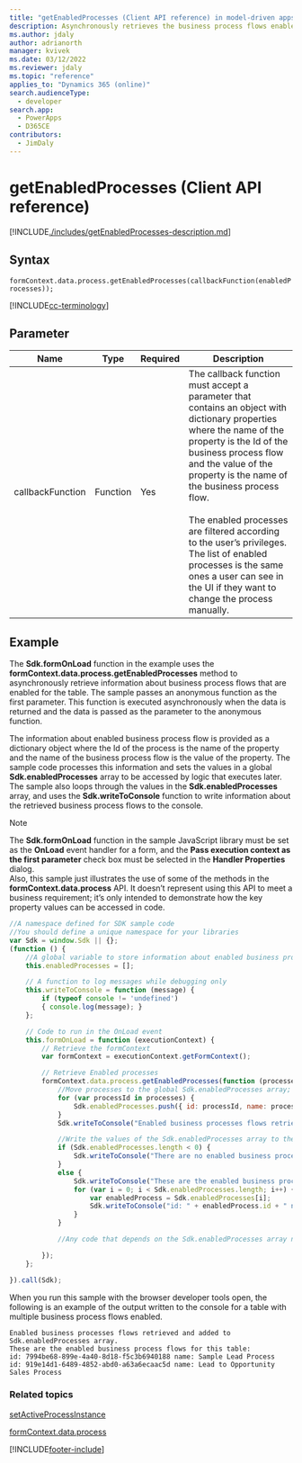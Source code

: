 ```yaml
---
title: "getEnabledProcesses (Client API reference) in model-driven apps| MicrosoftDocs"
description: Asynchronously retrieves the business process flows enables for a table that the current user can switch to.
ms.author: jdaly
author: adrianorth
manager: kvivek
ms.date: 03/12/2022
ms.reviewer: jdaly
ms.topic: "reference"
applies_to: "Dynamics 365 (online)"
search.audienceType: 
  - developer
search.app: 
  - PowerApps
  - D365CE
contributors:
  - JimDaly
---
```

# getEnabledProcesses (Client API reference)

[!INCLUDE[./includes/getEnabledProcesses-description.md](./includes/getEnabledProcesses-description.md)]

## Syntax

`formContext.data.process.getEnabledProcesses(callbackFunction(enabledProcesses));`

[!INCLUDE[cc-terminology](../../../../data-platform/includes/cc-terminology.md)]

## Parameter

|Name|Type|Required|Description|
|--|--|--|--|
|callbackFunction|Function|Yes|The callback function must accept a parameter that contains an object with dictionary properties where the name of the property is the Id of the business process flow and the value of the property is the name of the business process flow.<br/><br/>The enabled processes are filtered according to the user’s privileges. The list of enabled processes is the same ones a user can see in the UI if they want to change the process manually.|

## Example

The **Sdk.formOnLoad** function in the example uses the **formContext.data.process.getEnabledProcesses** method to asynchronously retrieve information about business process flows that are enabled for the table. The sample passes an anonymous function as the first parameter. This function is executed asynchronously when the data is returned and the data is passed as the parameter to the anonymous function.

The information about enabled business process flow is provided as a dictionary object where the Id of the process is the name of the property and the name of the business process flow is the value of the property. The sample code processes this information and sets the values in a global **Sdk.enabledProcesses** array to be accessed by logic that executes later. The sample also loops through the values in the **Sdk.enabledProcesses** array, and uses the **Sdk.writeToConsole** function to write information about the retrieved business process flows to the console.

>[!NOTE]
>The **Sdk.formOnLoad** function in the sample JavaScript library must be set as the **OnLoad** event handler for a form, and the **Pass execution context as the first parameter** check box must be selected in the **Handler Properties** dialog.<br/>Also, this sample just illustrates the use of some of the methods in the **formContext.data.process** API. It doesn’t represent using this API to meet a business requirement; it’s only intended to demonstrate how the key property values can be accessed in code.

```JavaScript
//A namespace defined for SDK sample code
//You should define a unique namespace for your libraries
var Sdk = window.Sdk || {};
(function () {
    //A global variable to store information about enabled business processes after they are retrieved asynchronously
    this.enabledProcesses = [];

    // A function to log messages while debugging only
    this.writeToConsole = function (message) {
        if (typeof console != 'undefined')
        { console.log(message); }
    };

    // Code to run in the OnLoad event 
    this.formOnLoad = function (executionContext) {
        // Retrieve the formContext
        var formContext = executionContext.getFormContext();

        // Retrieve Enabled processes
        formContext.data.process.getEnabledProcesses(function (processes) {
            //Move processes to the global Sdk.enabledProcesses array;
            for (var processId in processes) {
                Sdk.enabledProcesses.push({ id: processId, name: processes[processId] })
            }
            Sdk.writeToConsole("Enabled business processes flows retrieved and added to Sdk.enabledProcesses array.");

            //Write the values of the Sdk.enabledProcesses array to the console
            if (Sdk.enabledProcesses.length < 0) {
                Sdk.writeToConsole("There are no enabled business process flows for this table.");
            }
            else {
                Sdk.writeToConsole("These are the enabled business process flows for this table:");
                for (var i = 0; i < Sdk.enabledProcesses.length; i++) {
                    var enabledProcess = Sdk.enabledProcesses[i];
                    Sdk.writeToConsole("id: " + enabledProcess.id + " name: " + enabledProcess.name)
                }
            }

            //Any code that depends on the Sdk.enabledProcesses array needs to be initiated here

        });
    };

}).call(Sdk);
```

When you run this sample with the browser developer tools open, the following is an example of the output written to the console for a table with multiple business process flows enabled.

```
Enabled business processes flows retrieved and added to Sdk.enabledProcesses array.
These are the enabled business process flows for this table:
id: 7994be68-899e-4a40-8d18-f5c3b6940188 name: Sample Lead Process
id: 919e14d1-6489-4852-abd0-a63a6ecaac5d name: Lead to Opportunity Sales Process
```

### Related topics

[setActiveProcessInstance](setActiveProcessInstance.md)

[formContext.data.process](../formContext-data-process.md)
 




[!INCLUDE[footer-include](../../../../../includes/footer-banner.md)]